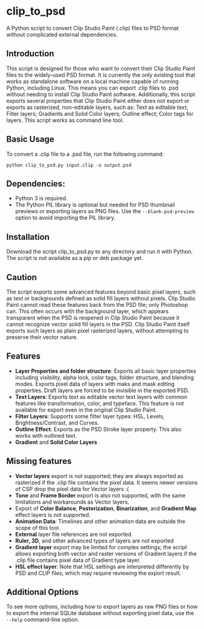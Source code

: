 
# clip_to_psd

A Python script to convert Clip Studio Paint (.clip) files to PSD format without complicated external dependencies.

## Introduction
This script is designed for those who want to convert their Clip Studio Paint files to the widely-used PSD format. It is currently the only existing tool that works as standalone software on a local machine capable of running Python, including Linux. This means you can export .clip files to .psd without needing to install Clip Studio Paint software. Additionally, this script exports several properties that Clip Studio Paint either does not export or exports as rasterized, non-editable layers, such as:  Text as editable text; Filter layers; Gradients and Solid Color layers; Outline effect; Color tags for layers. This script works as command line tool. 

## Basic Usage

To convert a .clip file to a .psd file, run the following command:

`python clip_to_psd.py input.clip -o output.psd`

## Dependencies:
- Python 3 is required.
- The Python PIL library is optional but needed for PSD thumbnail previews or exporting layers as PNG files. Use the `--blank-psd-preview` option to avoid importing the PIL library.

## Installation
Download the script clip_to_psd.py to any directory and run it with Python. The script is not available as a pip or deb package yet.

## Caution

The script exports some advanced features beyond basic pixel layers, such as text or backgrounds defined as solid fill layers without pixels. Clip Studio Paint cannot read these features back from the PSD file; only Photoshop can. This often occurs with the background layer, which appears transparent when the PSD is reopened in Clip Studio Paint because it cannot recognize vector solid fill layers in the PSD. Clip Studio Paint itself exports such layers as plain pixel rasterized layers, without attempting to preserve their vector nature.

## Features

- **Layer Properties and folder structure**: Exports all basic layer properties including visibility, alpha lock, color tags, folder structure, and blending modes. Exports pixel data of layers with maks and mask editing properties. Draft layers are forced to be invisible in the exported PSD.
- **Text Layers**: Exports text as editable vector text layers with common features like transformation, color, and typeface. This feature is not available for export even in the original Clip Studio Paint.
- **Filter Layers**: Supports some filter layer types: HSL, Levels, Brightness/Contrast, and Curves.
- **Outline Effect**: Exports as the PSD Stroke layer property. This also works with outlined text.
- **Gradient** and **Solid Color Layers**


## Missing features
- **Vector layers** export is not supported; they are always exported as rasterized if the .clip file contains the pixel data. It seems newer versions of CSP drop the pixel data for Vector layers :(
- **Tone** and **Frame Border** export is also not supported, with the same limitations and workarounds as Vector layers.
- Export of **Color Balance**, **Posterization**, **Binarization**, and **Gradient Map** effect layers is not supported.
- **Animation Data**: Timelines and other animation data are outside the scope of this tool.
- **External** layer file references are not exported.
- **Ruler, 3D**, and other advanced types of layers are not exported
- **Gradient layer**  export may be limited for complex settings; the script allows exporting both vector and raster versions of Gradient layers if the .clip file contains pixel data of Gradient type layer.
- **HSL effect layer**: Note that HSL  settings are interpreted differently by PSD and CLIP files, which may require reviewing the export result.

## Additional Options

To see more options, including how to export layers as raw PNG files or how to export the internal SQLite database without exporting pixel data, use the `--help` command-line option.
